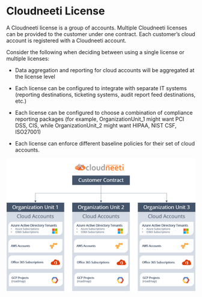 # Cloudneeti License

A Cloudneeti license is a group of accounts. Multiple Cloudneeti licenses can be provided to the customer under one contract. Each customer’s cloud account is registered with a Cloudneeti account.  

Consider the following when deciding between using a single license or multiple licenses: 

*   Data aggregation and reporting for cloud accounts will be aggregated at the license level 

*   Each license can be configured to integrate with separate IT systems (reporting destinations, ticketing systems, audit report feed destinations, etc.) 

*   Each license can be configured to choose a combination of compliance reporting packages (for example, OrganizationUnit_1 might want PCI DSS, CIS, while OrganizationUnit_2 might want HIPAA, NIST CSF, ISO27001) 

*   Each license can enforce different baseline policies for their set of cloud accounts. 

![Cloudneeti Licenses and Accounts](.././images/licenses/Licenses.png#thumbnail)

 